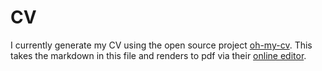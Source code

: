 # CV

I currently generate my CV using the open source project [oh-my-cv](https://github.com/Renovamen/oh-my-cv). This takes the markdown in this file and renders to pdf via their [online editor](https://ohmycv.app/editor).
